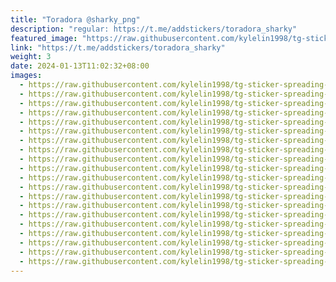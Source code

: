 ```yaml
---
title: "Toradora @sharky_png"
description: "regular: https://t.me/addstickers/toradora_sharky"
featured_image: "https://raw.githubusercontent.com/kylelin1998/tg-sticker-spreading-worldwide-images/main/img/66293dde-df02-46ac-a474-6b30c54470f5.jpg"
link: "https://t.me/addstickers/toradora_sharky"
weight: 3
date: 2024-01-13T11:02:32+08:00
images:
  - https://raw.githubusercontent.com/kylelin1998/tg-sticker-spreading-worldwide-images/main/img/66293dde-df02-46ac-a474-6b30c54470f5.jpg
  - https://raw.githubusercontent.com/kylelin1998/tg-sticker-spreading-worldwide-images/main/img/79a3459b-a576-4597-9700-5f8e1ab2989c.jpg
  - https://raw.githubusercontent.com/kylelin1998/tg-sticker-spreading-worldwide-images/main/img/00619580-9858-454a-a33a-c4f4d6badfdf.jpg
  - https://raw.githubusercontent.com/kylelin1998/tg-sticker-spreading-worldwide-images/main/img/ca1ae04b-9b32-4ab7-9bce-c0e101708e93.jpg
  - https://raw.githubusercontent.com/kylelin1998/tg-sticker-spreading-worldwide-images/main/img/02fa5a72-3c40-4a4c-9a06-da71dd27be99.jpg
  - https://raw.githubusercontent.com/kylelin1998/tg-sticker-spreading-worldwide-images/main/img/e2fe2385-f15f-4342-9d8a-235796e0d484.jpg
  - https://raw.githubusercontent.com/kylelin1998/tg-sticker-spreading-worldwide-images/main/img/a8145f48-e691-4f03-a13c-25895e40ac41.jpg
  - https://raw.githubusercontent.com/kylelin1998/tg-sticker-spreading-worldwide-images/main/img/05dc07fd-1ae1-4f7a-8dd6-94a550b006cc.jpg
  - https://raw.githubusercontent.com/kylelin1998/tg-sticker-spreading-worldwide-images/main/img/2633b7d7-2997-4649-bb77-f3d13273b942.jpg
  - https://raw.githubusercontent.com/kylelin1998/tg-sticker-spreading-worldwide-images/main/img/f237acb5-54e0-4d73-b035-4acc78ab8e78.jpg
  - https://raw.githubusercontent.com/kylelin1998/tg-sticker-spreading-worldwide-images/main/img/79b560cb-35c1-42ef-a6c8-53b52065eb18.jpg
  - https://raw.githubusercontent.com/kylelin1998/tg-sticker-spreading-worldwide-images/main/img/059c2b93-cfb6-4305-a1d3-987f821c8135.jpg
  - https://raw.githubusercontent.com/kylelin1998/tg-sticker-spreading-worldwide-images/main/img/8a74b16e-29b0-441f-a879-c9d8f260f7bf.jpg
  - https://raw.githubusercontent.com/kylelin1998/tg-sticker-spreading-worldwide-images/main/img/ca3aad3d-71e7-4219-80c6-4806aec23dc9.jpg
  - https://raw.githubusercontent.com/kylelin1998/tg-sticker-spreading-worldwide-images/main/img/214245d5-fdf4-4983-a29e-6d9ef98ec52e.jpg
  - https://raw.githubusercontent.com/kylelin1998/tg-sticker-spreading-worldwide-images/main/img/4e868676-e264-46f3-a9fa-121d2eb975f8.jpg
  - https://raw.githubusercontent.com/kylelin1998/tg-sticker-spreading-worldwide-images/main/img/87a189a6-539c-4027-92a3-e94d842fa322.jpg
  - https://raw.githubusercontent.com/kylelin1998/tg-sticker-spreading-worldwide-images/main/img/2ee94120-74a9-4c46-9025-d5e4784ee710.jpg
  - https://raw.githubusercontent.com/kylelin1998/tg-sticker-spreading-worldwide-images/main/img/4cb14949-12cd-4a0f-8add-cfcd8a0996f5.jpg
  - https://raw.githubusercontent.com/kylelin1998/tg-sticker-spreading-worldwide-images/main/img/49ecab1e-a923-41c5-8638-6736854d343e.jpg
---
```

